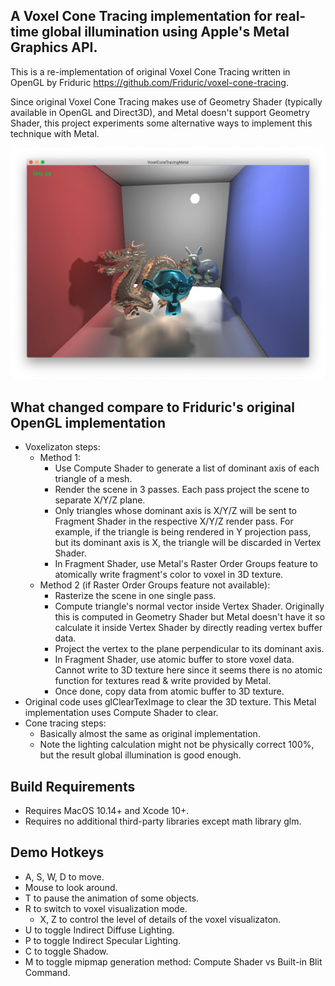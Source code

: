 A Voxel Cone Tracing implementation for real-time global illumination using Apple's Metal Graphics API.
--------------

This is a re-implementation of original Voxel Cone Tracing written in OpenGL by Friduric
https://github.com/Friduric/voxel-cone-tracing.

Since original Voxel Cone Tracing makes use of Geometry Shader (typically available in OpenGL and Direct3D),
and Metal doesn't support Geometry Shader, this project experiments some alternative ways to implement
this technique with Metal.

![](Assets/Screenshots/metal-mac.png)

What changed compare to Friduric's original OpenGL implementation
--------------

* Voxelizaton steps:
    - Method 1:
        - Use Compute Shader to generate a list of dominant axis of each triangle of a mesh.
        - Render the scene in 3 passes. Each pass project the scene to separate X/Y/Z plane.
        - Only triangles whose dominant axis is X/Y/Z will be sent to Fragment Shader in the respective
        X/Y/Z render pass.
        For example, if the triangle is being rendered in Y projection pass, but its dominant axis is X, the
        triangle will be discarded in Vertex Shader.
        - In Fragment Shader, use Metal's Raster Order Groups feature to atomically write fragment's color
        to voxel in 3D texture.
    - Method 2 (if Raster Order Groups feature not available):
        - Rasterize the scene in one single pass.
        - Compute triangle's normal vector inside Vertex Shader. Originally this is computed in Geometry
        Shader but Metal doesn't have it so calculate it inside Vertex Shader by directly reading vertex
        buffer data.
        - Project the vertex to the plane perpendicular to its dominant axis.
        - In Fragment Shader, use atomic buffer to store voxel data. Cannot write to 3D texture here since
        it seems there is no atomic function for textures read & write provided by Metal.
        - Once done, copy data from atomic buffer to 3D texture.
* Original code uses glClearTexImage to clear the 3D texture. This Metal implementation uses Compute Shader to clear.
* Cone tracing steps:
    - Basically almost the same as original implementation.
    - Note the lighting calculation might not be physically correct 100%, but the result global illumination is good
    enough.

Build Requirements
-------
* Requires MacOS 10.14+ and Xcode 10+.
* Requires no additional third-party libraries except math library glm.

Demo Hotkeys
-------
* A, S, W, D to move.
* Mouse to look around.
* T to pause the animation of some objects.
* R to switch to voxel visualization mode.
    - X, Z to control the level of details of the voxel visualizaton.
* U to toggle Indirect Diffuse Lighting.
* P to toggle Indirect Specular Lighting.
* C to toggle Shadow.
* M to toggle mipmap generation method: Compute Shader vs Built-in Blit Command.
